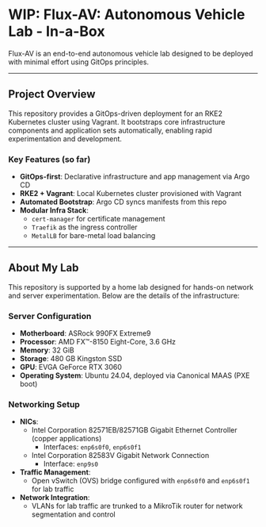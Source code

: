 # WIP: Flux-AV: Autonomous Vehicle Lab - In-a-Box

Flux-AV is an end-to-end autonomous vehicle lab designed to be deployed with minimal effort using GitOps principles.

---

## Project Overview

This repository provides a GitOps-driven deployment for an RKE2 Kubernetes cluster using Vagrant. It bootstraps core infrastructure components and application sets automatically, enabling rapid experimentation and development.

### Key Features (so far)

- **GitOps-first**: Declarative infrastructure and app management via Argo CD
- **RKE2 + Vagrant**: Local Kubernetes cluster provisioned with Vagrant
- **Automated Bootstrap**: Argo CD syncs manifests from this repo
- **Modular Infra Stack**:
  - `cert-manager` for certificate management
  - `Traefik` as the ingress controller
  - `MetalLB` for bare-metal load balancing

---

## About My Lab

This repository is supported by a home lab designed for hands-on network and server experimentation.  Below are the details of the infrastructure:

### Server Configuration
- **Motherboard**: ASRock 990FX Extreme9
- **Processor**: AMD FX™-8150 Eight-Core, 3.6 GHz
- **Memory**: 32 GiB
- **Storage**: 480 GB Kingston SSD
- **GPU**: EVGA GeForce RTX 3060
- **Operating System**: Ubuntu 24.04, deployed via Canonical MAAS (PXE boot)

### Networking Setup
- **NICs**:  
  - Intel Corporation 82571EB/82571GB Gigabit Ethernet Controller (copper applications)  
    - Interfaces: `enp6s0f0`, `enp6s0f1`  
  - Intel Corporation 82583V Gigabit Network Connection  
    - Interface: `enp9s0`  
- **Traffic Management**:  
  - Open vSwitch (OVS) bridge configured with `enp6s0f0` and `enp6s0f1` for lab traffic  
- **Network Integration**:  
  - VLANs for lab traffic are trunked to a MikroTik router for network segmentation and control

